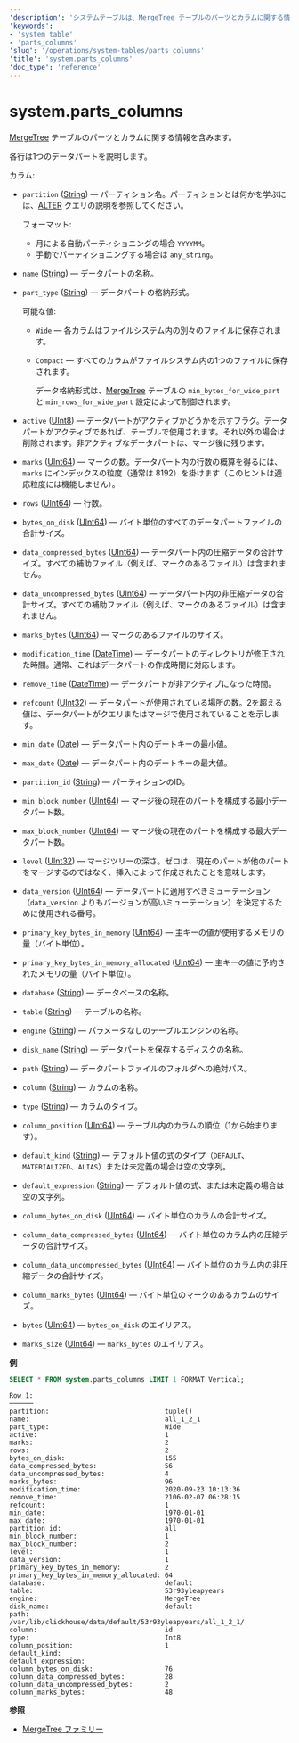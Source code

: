 ```yaml
---
'description': 'システムテーブルは、MergeTree テーブルのパーツとカラムに関する情報を含んでいます。'
'keywords':
- 'system table'
- 'parts_columns'
'slug': '/operations/system-tables/parts_columns'
'title': 'system.parts_columns'
'doc_type': 'reference'
---
```




# system.parts_columns

[MergeTree](../../engines/table-engines/mergetree-family/mergetree.md) テーブルのパーツとカラムに関する情報を含みます。

各行は1つのデータパートを説明します。

カラム:

- `partition` ([String](../../sql-reference/data-types/string.md)) — パーティション名。パーティションとは何かを学ぶには、[ALTER](/sql-reference/statements/alter) クエリの説明を参照してください。

    フォーマット:

  - 月による自動パーティショニングの場合 `YYYYMM`。
  - 手動でパーティショニングする場合は `any_string`。

- `name` ([String](../../sql-reference/data-types/string.md)) — データパートの名称。

- `part_type` ([String](../../sql-reference/data-types/string.md)) — データパートの格納形式。

    可能な値:

  - `Wide` — 各カラムはファイルシステム内の別々のファイルに保存されます。
  - `Compact` — すべてのカラムがファイルシステム内の1つのファイルに保存されます。

    データ格納形式は、[MergeTree](../../engines/table-engines/mergetree-family/mergetree.md) テーブルの `min_bytes_for_wide_part` と `min_rows_for_wide_part` 設定によって制御されます。

- `active` ([UInt8](../../sql-reference/data-types/int-uint.md)) — データパートがアクティブかどうかを示すフラグ。データパートがアクティブであれば、テーブルで使用されます。それ以外の場合は削除されます。非アクティブなデータパートは、マージ後に残ります。

- `marks` ([UInt64](../../sql-reference/data-types/int-uint.md)) — マークの数。データパート内の行数の概算を得るには、`marks` にインデックスの粒度（通常は 8192）を掛けます（このヒントは適応粒度には機能しません）。

- `rows` ([UInt64](../../sql-reference/data-types/int-uint.md)) — 行数。

- `bytes_on_disk` ([UInt64](../../sql-reference/data-types/int-uint.md)) — バイト単位のすべてのデータパートファイルの合計サイズ。

- `data_compressed_bytes` ([UInt64](../../sql-reference/data-types/int-uint.md)) — データパート内の圧縮データの合計サイズ。すべての補助ファイル（例えば、マークのあるファイル）は含まれません。

- `data_uncompressed_bytes` ([UInt64](../../sql-reference/data-types/int-uint.md)) — データパート内の非圧縮データの合計サイズ。すべての補助ファイル（例えば、マークのあるファイル）は含まれません。

- `marks_bytes` ([UInt64](../../sql-reference/data-types/int-uint.md)) — マークのあるファイルのサイズ。

- `modification_time` ([DateTime](../../sql-reference/data-types/datetime.md)) — データパートのディレクトリが修正された時間。通常、これはデータパートの作成時間に対応します。

- `remove_time` ([DateTime](../../sql-reference/data-types/datetime.md)) — データパートが非アクティブになった時間。

- `refcount` ([UInt32](../../sql-reference/data-types/int-uint.md)) — データパートが使用されている場所の数。2を超える値は、データパートがクエリまたはマージで使用されていることを示します。

- `min_date` ([Date](../../sql-reference/data-types/date.md)) — データパート内のデートキーの最小値。

- `max_date` ([Date](../../sql-reference/data-types/date.md)) — データパート内のデートキーの最大値。

- `partition_id` ([String](../../sql-reference/data-types/string.md)) — パーティションのID。

- `min_block_number` ([UInt64](../../sql-reference/data-types/int-uint.md)) — マージ後の現在のパートを構成する最小データパート数。

- `max_block_number` ([UInt64](../../sql-reference/data-types/int-uint.md)) — マージ後の現在のパートを構成する最大データパート数。

- `level` ([UInt32](../../sql-reference/data-types/int-uint.md)) — マージツリーの深さ。ゼロは、現在のパートが他のパートをマージするのではなく、挿入によって作成されたことを意味します。

- `data_version` ([UInt64](../../sql-reference/data-types/int-uint.md)) — データパートに適用すべきミューテーション（`data_version` よりもバージョンが高いミューテーション）を決定するために使用される番号。

- `primary_key_bytes_in_memory` ([UInt64](../../sql-reference/data-types/int-uint.md)) — 主キーの値が使用するメモリの量（バイト単位）。

- `primary_key_bytes_in_memory_allocated` ([UInt64](../../sql-reference/data-types/int-uint.md)) — 主キーの値に予約されたメモリの量（バイト単位）。

- `database` ([String](../../sql-reference/data-types/string.md)) — データベースの名称。

- `table` ([String](../../sql-reference/data-types/string.md)) — テーブルの名称。

- `engine` ([String](../../sql-reference/data-types/string.md)) — パラメータなしのテーブルエンジンの名称。

- `disk_name` ([String](../../sql-reference/data-types/string.md)) — データパートを保存するディスクの名称。

- `path` ([String](../../sql-reference/data-types/string.md)) — データパートファイルのフォルダへの絶対パス。

- `column` ([String](../../sql-reference/data-types/string.md)) — カラムの名称。

- `type` ([String](../../sql-reference/data-types/string.md)) — カラムのタイプ。

- `column_position` ([UInt64](../../sql-reference/data-types/int-uint.md)) — テーブル内のカラムの順位（1から始まります）。

- `default_kind` ([String](../../sql-reference/data-types/string.md)) — デフォルト値の式のタイプ（`DEFAULT`、`MATERIALIZED`、`ALIAS`）または未定義の場合は空の文字列。

- `default_expression` ([String](../../sql-reference/data-types/string.md)) — デフォルト値の式、または未定義の場合は空の文字列。

- `column_bytes_on_disk` ([UInt64](../../sql-reference/data-types/int-uint.md)) — バイト単位のカラムの合計サイズ。

- `column_data_compressed_bytes` ([UInt64](../../sql-reference/data-types/int-uint.md)) — バイト単位のカラム内の圧縮データの合計サイズ。

- `column_data_uncompressed_bytes` ([UInt64](../../sql-reference/data-types/int-uint.md)) — バイト単位のカラム内の非圧縮データの合計サイズ。

- `column_marks_bytes` ([UInt64](../../sql-reference/data-types/int-uint.md)) — バイト単位のマークのあるカラムのサイズ。

- `bytes` ([UInt64](../../sql-reference/data-types/int-uint.md)) — `bytes_on_disk` のエイリアス。

- `marks_size` ([UInt64](../../sql-reference/data-types/int-uint.md)) — `marks_bytes` のエイリアス。

**例**

```sql
SELECT * FROM system.parts_columns LIMIT 1 FORMAT Vertical;
```

```text
Row 1:
──────
partition:                             tuple()
name:                                  all_1_2_1
part_type:                             Wide
active:                                1
marks:                                 2
rows:                                  2
bytes_on_disk:                         155
data_compressed_bytes:                 56
data_uncompressed_bytes:               4
marks_bytes:                           96
modification_time:                     2020-09-23 10:13:36
remove_time:                           2106-02-07 06:28:15
refcount:                              1
min_date:                              1970-01-01
max_date:                              1970-01-01
partition_id:                          all
min_block_number:                      1
max_block_number:                      2
level:                                 1
data_version:                          1
primary_key_bytes_in_memory:           2
primary_key_bytes_in_memory_allocated: 64
database:                              default
table:                                 53r93yleapyears
engine:                                MergeTree
disk_name:                             default
path:                                  /var/lib/clickhouse/data/default/53r93yleapyears/all_1_2_1/
column:                                id
type:                                  Int8
column_position:                       1
default_kind:
default_expression:
column_bytes_on_disk:                  76
column_data_compressed_bytes:          28
column_data_uncompressed_bytes:        2
column_marks_bytes:                    48
```

**参照**

- [MergeTree ファミリー](../../engines/table-engines/mergetree-family/mergetree.md)
